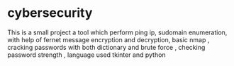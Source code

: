 # cybersecurity
This is a small project a tool which perform ping ip, sudomain enumeration, with help of fernet message encryption and decryption, basic nmap ,  cracking passwords with both dictionary and brute force ,  checking password strength , language used tkinter and python
